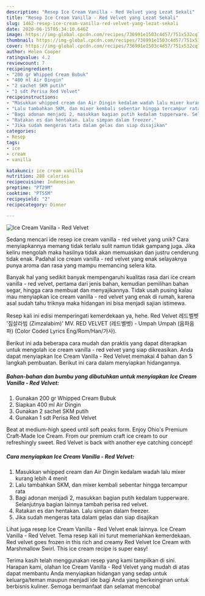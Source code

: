 ```yaml
---
description: "Resep Ice Cream Vanilla - Red Velvet yang Lezat Sekali"
title: "Resep Ice Cream Vanilla - Red Velvet yang Lezat Sekali"
slug: 1462-resep-ice-cream-vanilla-red-velvet-yang-lezat-sekali
date: 2020-06-15T05:34:10.646Z
image: https://img-global.cpcdn.com/recipes/736991e1503c4d57/751x532cq70/ice-cream-vanilla-red-velvet-foto-resep-utama.jpg
thumbnail: https://img-global.cpcdn.com/recipes/736991e1503c4d57/751x532cq70/ice-cream-vanilla-red-velvet-foto-resep-utama.jpg
cover: https://img-global.cpcdn.com/recipes/736991e1503c4d57/751x532cq70/ice-cream-vanilla-red-velvet-foto-resep-utama.jpg
author: Helen Cooper
ratingvalue: 4.2
reviewcount: 7
recipeingredient:
- "200 gr Whipped Cream Bubuk"
- "400 ml Air Dingin"
- "2 sachet SKM putih"
- "1 sdt Perisa Red Velvet"
recipeinstructions:
- "Masukkan whipped cream dan Air Dingin kedalam wadah lalu mixer kurang lebih 4 menit"
- "Lalu tambahkan SKM, dan mixer kembali sebentar hingga tercampur rata"
- "Bagi adonan menjadi 2, masukkan bagian putih kedalam tupperware. Selanjutnya bagian lainnya tambah perisa red velvet."
- "Ratakan es dan hentakan. Lalu simpan dalam freezer."
- "Jika sudah mengeras tata dalam gelas dan siap disajikan"
categories:
- Resep
tags:
- ice
- cream
- vanilla

katakunci: ice cream vanilla 
nutrition: 288 calories
recipecuisine: Indonesian
preptime: "PT29M"
cooktime: "PT55M"
recipeyield: "2"
recipecategory: Dinner

---
```



![Ice Cream Vanilla - Red Velvet](https://img-global.cpcdn.com/recipes/736991e1503c4d57/751x532cq70/ice-cream-vanilla-red-velvet-foto-resep-utama.jpg)

Sedang mencari ide resep ice cream vanilla - red velvet yang unik? Cara menyiapkannya memang tidak terlalu sulit namun tidak gampang juga. Jika keliru mengolah maka hasilnya tidak akan memuaskan dan justru cenderung tidak enak. Padahal ice cream vanilla - red velvet yang enak selayaknya punya aroma dan rasa yang mampu memancing selera kita.

Banyak hal yang sedikit banyak mempengaruhi kualitas rasa dari ice cream vanilla - red velvet, pertama dari jenis bahan, kemudian pemilihan bahan segar, hingga cara membuat dan menyajikannya. Tidak usah pusing kalau mau menyiapkan ice cream vanilla - red velvet yang enak di rumah, karena asal sudah tahu triknya maka hidangan ini bisa menjadi sajian istimewa.

Resep kali ini edisi memperingati kemerdekaan ya, hehe. Red Velvet 레드벨벳 &#39;짐살라빔 (Zimzalabim)&#39; MV. RED VELVET (레드벨벳) - Umpah Umpah (음파음파) (Color Coded Lyrics Eng/Rom/Han/가사).


Berikut ini ada beberapa cara mudah dan praktis yang dapat diterapkan untuk mengolah ice cream vanilla - red velvet yang siap dikreasikan. Anda dapat menyiapkan Ice Cream Vanilla - Red Velvet memakai 4 bahan dan 5 langkah pembuatan. Berikut ini cara dalam menyiapkan hidangannya.

<!--inarticleads1-->

##### Bahan-bahan dan bumbu yang dibutuhkan untuk menyiapkan Ice Cream Vanilla - Red Velvet:

1. Gunakan 200 gr Whipped Cream Bubuk
1. Siapkan 400 ml Air Dingin
1. Gunakan 2 sachet SKM putih
1. Gunakan 1 sdt Perisa Red Velvet


Beat at medium-high speed until soft peaks form. Enjoy Ohio&#39;s Premium Craft-Made Ice Cream. From our premium craft ice cream to our refreshingly sweet. Red Velvet is back with another eye catching concept! 

<!--inarticleads2-->

##### Cara menyiapkan Ice Cream Vanilla - Red Velvet:

1. Masukkan whipped cream dan Air Dingin kedalam wadah lalu mixer kurang lebih 4 menit
1. Lalu tambahkan SKM, dan mixer kembali sebentar hingga tercampur rata
1. Bagi adonan menjadi 2, masukkan bagian putih kedalam tupperware. Selanjutnya bagian lainnya tambah perisa red velvet.
1. Ratakan es dan hentakan. Lalu simpan dalam freezer.
1. Jika sudah mengeras tata dalam gelas dan siap disajikan


Lihat juga resep Ice Cream Vanilla - Red Velvet enak lainnya. Ice Cream Vanilla - Red Velvet. Tema resep kali ini turut memeriahkan kemerdekaan. Red velvet goes frozen in this rich and creamy Red Velvet Ice Cream with Marshmallow Swirl. This ice cream recipe is super easy! 

Terima kasih telah menggunakan resep yang kami tampilkan di sini. Harapan kami, olahan Ice Cream Vanilla - Red Velvet yang mudah di atas dapat membantu Anda menyiapkan hidangan yang sedap untuk keluarga/teman maupun menjadi ide bagi Anda yang berkeinginan untuk berbisnis kuliner. Semoga bermanfaat dan selamat mencoba!
